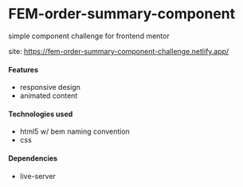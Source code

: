 # FEM-order-summary-component 
simple component challenge for frontend mentor

site: https://fem-order-summary-component-challenge.netlify.app/ 

#### Features
- responsive design
- animated content

#### Technologies used
- html5 w/ bem naming convention
- css

#### Dependencies
- live-server
